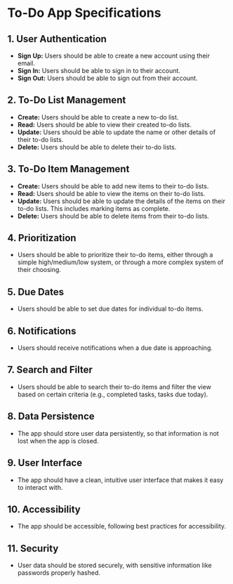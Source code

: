 # To-Do App Specifications

## 1. User Authentication

- **Sign Up:** Users should be able to create a new account using their email.
- **Sign In:** Users should be able to sign in to their account.
- **Sign Out:** Users should be able to sign out from their account.

## 2. To-Do List Management

- **Create:** Users should be able to create a new to-do list.
- **Read:** Users should be able to view their created to-do lists.
- **Update:** Users should be able to update the name or other details of their to-do lists.
- **Delete:** Users should be able to delete their to-do lists.

## 3. To-Do Item Management

- **Create:** Users should be able to add new items to their to-do lists.
- **Read:** Users should be able to view the items on their to-do lists.
- **Update:** Users should be able to update the details of the items on their to-do lists. This includes marking items as complete.
- **Delete:** Users should be able to delete items from their to-do lists.

## 4. Prioritization

- Users should be able to prioritize their to-do items, either through a simple high/medium/low system, or through a more complex system of their choosing.

## 5. Due Dates

- Users should be able to set due dates for individual to-do items.

## 6. Notifications

- Users should receive notifications when a due date is approaching.

## 7. Search and Filter

- Users should be able to search their to-do items and filter the view based on certain criteria (e.g., completed tasks, tasks due today).

## 8. Data Persistence

- The app should store user data persistently, so that information is not lost when the app is closed.

## 9. User Interface

- The app should have a clean, intuitive user interface that makes it easy to interact with.

## 10. Accessibility

- The app should be accessible, following best practices for accessibility.

## 11. Security

- User data should be stored securely, with sensitive information like passwords properly hashed.
